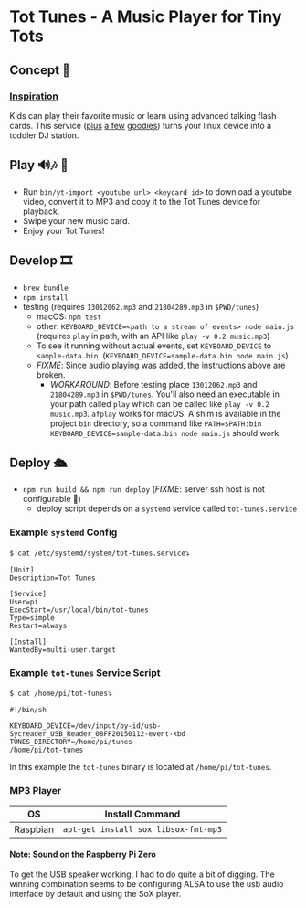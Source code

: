 # Tot Tunes - A Music Player for Tiny Tots

## Concept 🤔
### [Inspiration](https://blog.testdouble.com/posts/2018-02-20-music-cards)
Kids can play their favorite music or learn using advanced talking flash cards. This service ([plus](http://a.co/cCXmWU7) [a few](http://a.co/1Yy2d8M) [goodies](http://a.co/fXV2Fwh)) turns your linux device into a toddler DJ station.

## Play 🔊🎶 👶

- Run `bin/yt-import <youtube url> <keycard id>` to download a youtube video, convert it to MP3 and copy it to the Tot Tunes device for playback.
- Swipe your new music card.
- Enjoy your Tot Tunes!

## Develop 🎞

- `brew bundle`
- `npm install`
- testing (requires `13012062.mp3` and `21804289.mp3` in `$PWD/tunes`)
  - macOS: `npm test`
  - other: `KEYBOARD_DEVICE=<path to a stream of events> node main.js` (requires `play` in path, with an API like `play -v 0.2 music.mp3`)
  - To see it running without actual events, set `KEYBOARD_DEVICE` to `sample-data.bin`. (`KEYBOARD_DEVICE=sample-data.bin node main.js`)
  - *FIXME*: Since audio playing was added, the instructions above are broken.
    - *WORKAROUND*: Before testing place `13012062.mp3` and `21804289.mp3` in `$PWD/tunes`. You'll also need an executable in your path called `play` which can be called like `play -v 0.2 music.mp3`. `afplay` works for macOS. A shim is available in the project `bin` directory, so a command like `PATH=$PATH:bin KEYBOARD_DEVICE=sample-data.bin node main.js` should work.

## Deploy 🛳

- `npm run build && npm run deploy` (*FIXME*: server ssh host is not configurable 😬)
  - deploy script depends on a `systemd` service called `tot-tunes.service`

### Example `systemd` Config

`$ cat /etc/systemd/system/tot-tunes.service`⤵️
```
[Unit]
Description=Tot Tunes

[Service]
User=pi
ExecStart=/usr/local/bin/tot-tunes
Type=simple
Restart=always

[Install]
WantedBy=multi-user.target
```

### Example `tot-tunes` Service Script

`$ cat /home/pi/tot-tunes`⤵️

```
#!/bin/sh

KEYBOARD_DEVICE=/dev/input/by-id/usb-Sycreader_USB_Reader_08FF20150112-event-kbd
TUNES_DIRECTORY=/home/pi/tunes
/home/pi/tot-tunes
```

In this example the `tot-tunes` binary is located at `/home/pi/tot-tunes`.

### MP3 Player

| OS                  | Install Command                      |
|---------------------|--------------------------------------|
| Raspbian            | `apt-get install sox libsox-fmt-mp3` |

#### Note: Sound on the Raspberry Pi Zero

To get the USB speaker working, I had to do quite a bit of digging. The winning combination seems to be configuring ALSA to use the usb audio interface by default and using the SoX player.
